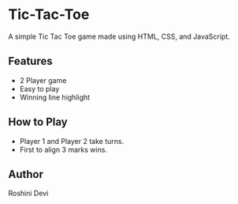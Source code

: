 # Tic-Tac-Toe

A simple Tic Tac Toe game made using HTML, CSS, and JavaScript.

## Features
- 2 Player game
- Easy to play
- Winning line highlight

## How to Play
- Player 1 and Player 2 take turns.
- First to align 3 marks wins.

## Author
Roshini Devi 
